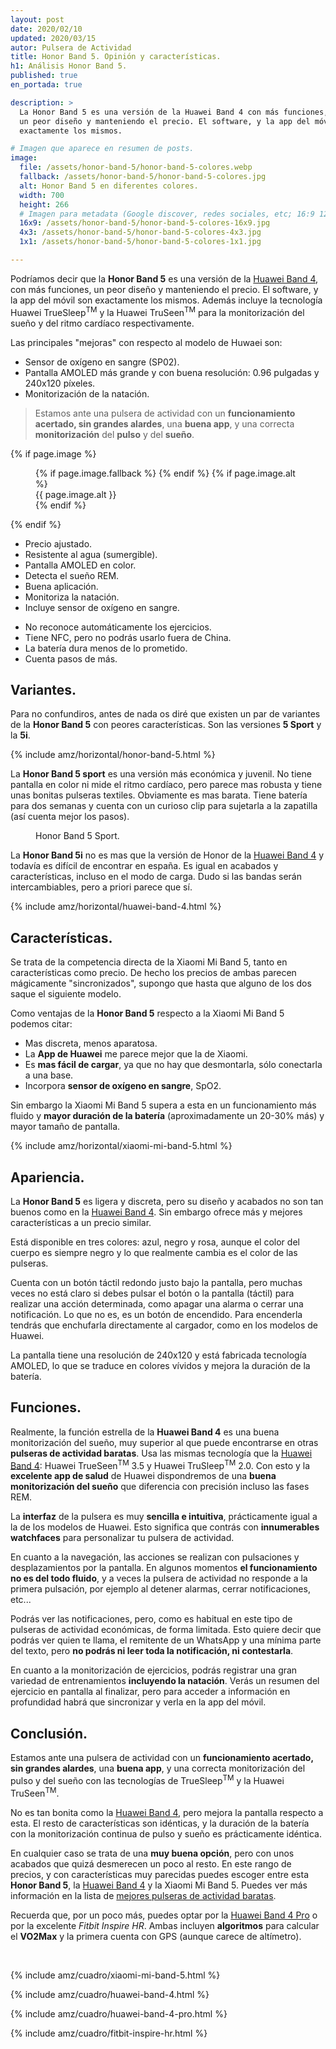 ```yaml
---
layout: post
date: 2020/02/10
updated: 2020/03/15
autor: Pulsera de Actividad
title: Honor Band 5. Opinión y características.
h1: Análisis Honor Band 5.
published: true
en_portada: true

description: >
  La Honor Band 5 es una versión de la Huawei Band 4 con más funciones,
  un peor diseño y manteniendo el precio. El software, y la app del móvil son 
  exactamente los mismos.

# Imagen que aparece en resumen de posts.
image: 
  file: /assets/honor-band-5/honor-band-5-colores.webp
  fallback: /assets/honor-band-5/honor-band-5-colores.jpg
  alt: Honor Band 5 en diferentes colores.
  width: 700
  height: 266
  # Imagen para metadata (Google discover, redes sociales, etc; 16:9 1200x675 | 4:3 1200x900, 1100x825 | 1:1 1000x100, 900x900)
  16x9: /assets/honor-band-5/honor-band-5-colores-16x9.jpg
  4x3: /assets/honor-band-5/honor-band-5-colores-4x3.jpg
  1x1: /assets/honor-band-5/honor-band-5-colores-1x1.jpg

---
```


Podríamos decir que la **Honor Band 5** es una versión de la [Huawei Band 4](/huawei-band-4-review.html),
con más funciones, un peor diseño y manteniendo el precio. El software, 
y la app del móvil son exactamente los mismos. Además incluye la tecnología
Huawei TrueSleep<sup>TM</sup> y la Huawei TruSeen<sup>TM</sup> para la monitorización del sueño y del
ritmo cardíaco respectivamente.

Las principales "mejoras" con respecto al modelo de Huwaei son:
- Sensor de oxígeno en sangre (SP02).
- Pantalla AMOLED más grande y con buena resolución: 0.96 pulgadas y 240x120 píxeles.
- Monitorización de la natación.


> Estamos ante una pulsera de actividad con un **funcionamiento acertado, sin 
grandes alardes**, una **buena app**, y una correcta **monitorización** del **pulso**
y del **sueño**.


{% if page.image %}
<figure markdown="0">
  <amp-img alt="{{ page.image.alt | default: page.title }}" layout="responsive"
           width="{{ page.image.width }}" height="{{ page.image.height }}" src="{{ page.image.file }}">
    {% if page.image.fallback %}
    <amp-img fallback alt="{{ page.img.alt | default: page.title }}" layout="responsive"
             width="{{ page.image.width }}" height="{{ page.image.height }}" src="{{ page.image.fallback }}">
    </amp-img>
    {% endif %}
  </amp-img>
  {% if page.image.alt %}
    <figcaption>
      {{ page.image.alt }}
    </figcaption>
  {% endif %}
  </figure>
{% endif %}


<div class="cuadro-comparar" markdown="0">
  <ul class="cuadro-comparar__ok">
    <li>Precio ajustado.</li>
    <li>Resistente al agua (sumergible).</li>
    <li>Pantalla AMOLED en color.</li>
    <li>Detecta el sueño REM.</li>
    <li>Buena aplicación.</li>
    <li>Monitoriza la natación.</li>
    <li>Incluye sensor de oxígeno en sangre.</li>
  </ul>
  <ul class="cuadro-comparar__ko">
    <li>No reconoce automáticamente los ejercicios.</li>
    <li>Tiene NFC, pero no podrás usarlo fuera de China.</li>
    <li>La batería dura menos de lo prometido.</li>
    <li>Cuenta pasos de más.</li>
  </ul>
</div>

## Variantes.

Para no confundiros, antes de nada os diré que existen un par de variantes 
de la **Honor Band 5** con peores características. Son las versiones **5 Sport** y la **5i**. 

{% include amz/horizontal/honor-band-5.html %}

La **Honor Band 5 sport** es una versión más económica y juvenil. No tiene pantalla
en color ni mide el ritmo cardíaco, pero parece mas robusta y tiene unas bonitas
pulseras textiles. Obviamente es mas barata. Tiene batería para dos semanas y
cuenta con un curioso clip para sujetarla a la zapatilla (así cuenta mejor los
pasos).

<figure markdown="0">
  <amp-img alt="Honor Band 5 Sport." 
      width="700" height="297" layout="responsive"
      src="/assets/honor-band-5/honor-band-5-sport.webp">
      <amp-img fallback alt="Honor Band 5 Sport." 
          width="700" height="297" layout="responsive"
          src="/assets/honor-band-5/honor-band-5-sport.jpg">
      </amp-img>
  </amp-img>
  <figcaption>
    Honor Band 5 Sport.
  </figcaption>
</figure>

La **Honor Band 5i** no es mas que la versión de Honor de la [Huawei Band 4](/huawei-band-4-review.html)
y todavía es difícil de encontrar en españa. Es igual en acabados y características,
incluso en el modo de carga. Dudo si las bandas serán intercambiables, pero 
a priori parece que sí. 

{% include amz/horizontal/huawei-band-4.html %}


## Características.

Se trata de la competencia directa de la Xiaomi Mi Band 5,
tanto en características como precio. De hecho los precios de ambas parecen
mágicamente "sincronizados", supongo que hasta que alguno de los dos saque el siguiente modelo.


Como ventajas de la **Honor Band 5** respecto a la Xiaomi Mi Band 5
podemos citar:

- Mas discreta, menos aparatosa.
- La **App de Huawei** me parece mejor que la de Xiaomi.
- Es **mas fácil de cargar**, ya que no hay que desmontarla, sólo conectarla a una base.
- Incorpora **sensor de oxígeno en sangre**, SpO2.


Sin embargo la Xiaomi Mi Band 5 supera a esta
en un funcionamiento más fluido y **mayor duración de la
batería** (aproximadamente un 20-30% más) y mayor tamaño de pantalla.


{% include amz/horizontal/xiaomi-mi-band-5.html %}


## Apariencia.

La **Honor Band 5** es ligera y discreta, pero su diseño y acabados no son tan
buenos como en la [Huawei Band 4](/huawei-band-4-review.html). Sin embargo ofrece
más y mejores características a un precio similar.

Está disponible en tres colores: azul, negro y rosa, aunque el color del cuerpo
es siempre negro y lo que realmente cambia es el color de las pulseras.

Cuenta con un botón táctil redondo justo bajo la pantalla, pero muchas veces
no está claro si debes pulsar el botón o la pantalla (táctil) para realizar 
una acción determinada, como apagar una alarma o cerrar una notificación. Lo que 
no es, es un botón de encendido. Para encenderla tendrás que enchufarla directamente
al cargador, como en los modelos de Huawei.

La pantalla tiene una resolución de 240x120 y está fabricada tecnología AMOLED,
lo que se traduce en colores vívidos y mejora la duración de la batería.


## Funciones.

Realmente, la función estrella de la **Huawei Band 4** es una buena monitorización
del sueño, muy superior al que puede encontrarse en otras **pulseras de actividad 
baratas**. Usa las mismas tecnología que la [Huawei Band 4](/huawei-band-4-review.html):
Huawei TrueSeen<sup>TM</sup> 3.5 y Huawei TruSleep<sup>TM</sup> 2.0. 
Con esto y la **excelente app de salud** de Huawei dispondremos de una **buena
monitorización del sueño** que diferencia con precisión incluso las fases REM.

La **interfaz** de la pulsera es muy **sencilla e intuitiva**, prácticamente 
igual a la de los modelos de Huawei. Esto significa que contrás con 
**innumerables watchfaces** para personalizar tu pulsera de actividad.  

En cuanto a la navegación, las acciones se realizan con pulsaciones y desplazamientos 
por la pantalla. En algunos momentos **el funcionamiento no es 
del todo fluido**, y a veces la pulsera de actividad no responde a la primera
pulsación, por ejemplo al detener alarmas, cerrar notificaciones, etc...

Podrás ver las notificaciones, pero, como es habitual en este tipo
de pulseras de actividad económicas, de forma limitada. Esto quiere decir que podrás ver quien te llama,
el remitente de un WhatsApp y una mínima parte del texto, pero **no podrás
ni leer toda la notificación, ni contestarla**.

En cuanto a la monitorización de ejercicios, podrás registrar una gran variedad
de entrenamientos **incluyendo la natación**. Verás un resumen del ejercicio
en pantalla al finalizar, pero para acceder a información en profundidad habrá
que sincronizar y verla en la app del móvil.


## Conclusión.

Estamos ante una pulsera de actividad con un **funcionamiento acertado, sin 
grandes alardes**, una **buena app**, y una correcta monitorización del pulso
 y del sueño con las tecnologías de TrueSleep<sup>TM</sup> y la Huawei TruSeen<sup>TM</sup>.

No es tan bonita como la [Huawei Band 4](/huawei-band-4-review.html), pero mejora
la pantalla respecto a esta. El resto de características son idénticas, y la 
duración de la batería con la monitorización continua de pulso y sueño es prácticamente
idéntica.

En cualquier caso se trata de una **muy buena opción**, pero con unos acabados que 
quizá desmerecen un poco al resto. En este rango de precios, y con características
muy parecidas puedes escoger entre esta **Honor Band 5**, la [Huawei Band 4](/huawei-band-4-review.html) 
y la Xiaomi Mi Band 5. Puedes ver más información en la lista de 
[mejores pulseras de actividad baratas](/historias/mejores-pulseras-de-actividad-baratas.html).

Recuerda que, por un poco más, puedes optar por la [Huawei Band 4 Pro](/huawei-band-4-pro-review.html) 
o por la excelente *Fitbit Inspire HR*. Ambas incluyen **algoritmos** para calcular
el **VO2Max** y la primera cuenta con GPS (aunque carece de altímetro).


<br>
<div class="amz_wrapper amz_wrapper--2cols" markdown="0">
  
  {% include amz/cuadro/xiaomi-mi-band-5.html %}

  {% include amz/cuadro/huawei-band-4.html %}
  
  {% include amz/cuadro/huawei-band-4-pro.html %}
  
  {% include amz/cuadro/fitbit-inspire-hr.html %}
  
</div>

<br>
<br>

